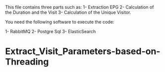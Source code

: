 This file contains three parts such as:
1- Extraction EPG
2- Calculation of the Duration and the Visit
3- Calculation of the Unique Visitor.

You need the following software to execute the code:

1- RabbitMQ
2- Postgre Sql
3- ElasticSearch


# Extract_Visit_Parameters-based-on-Threading
